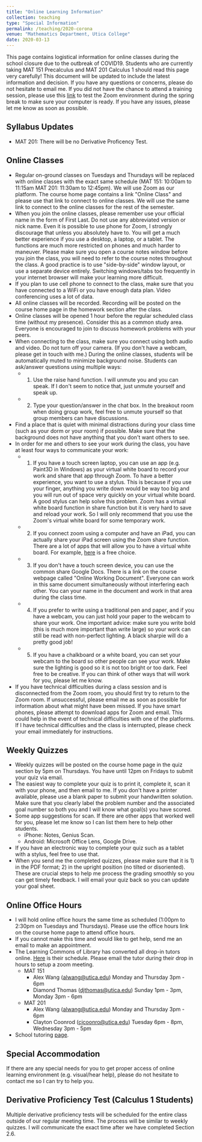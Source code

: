 ```yaml
---
title: "Online Learning Information"
collection: teaching
type: "Special Information"
permalink: /teaching/2020-corona
venue: "Mathematics Department, Utica College"
date: 2020-03-13
---
```


This page contains logistical information for online classes during the school closure due to the outbreak of COVID19. Students who are currently taking MAT 151 Precalculus and MAT 201 Calculus 1 should read this page very carefully! This document will be updated to include the latest information and decision. If you have any questions or concerns, please do not hesitate to email me. If you did not have the chance to attend a training session, please use this [link](https://zoom.us/test) to test the Zoom environment during the spring break to make sure your computer is ready. If you have any issues, please let me know as soon as possible.

## Syllabus Updates
 
 * MAT 201: There will be no Derivative Proficency Test.

## Online Classes

 * Regular on-ground classes on Tuesdays and Thursdays will be replaced with online classes with the exact same schedule (MAT 151: 10:00am to 11:15am MAT 201: 11:30am to 12:45pm). We will use Zoom as our platform. The course home page contains a link "Online Class" and please use that link to connect to online classes. We will use the same link to connect to the online classes for the rest of the semester. 
 * When you join the online classes, please remember use your official name in the form of First Last. Do not use any abbreviated version or nick name. Even it is possible to use phone for Zoom, I strongly discourage that unless you absolutely have to. You will get a much better experience if you use a desktop, a laptop, or a tablet. The functions are much more restricted on phones and much harder to maneuver. Please make sure you open a course notes window before you join the class, you will need to refer to the course notes throughout the class. A good practice is to use "side-by-side" window layout, or use a separate device entirely. Switching windows/tabs too frequently in your internet browser will make your learning more difficult.
 * If you plan to use cell phone to connect to the class, make sure that you have connected to a WiFi or you have enough data plan. Video conferencing uses a lot of data.
 * All online classes will be recorded. Recording will be posted on the course home page in the homework section after the class.
 * Online classes will be opened 1 hour before the regular scheduled class time (without my presence). Consider this as a common study area. Everyone is encouraged to join to discuss homework problems with your peers.
 * When connecting to the class, make sure you connect using both audio and video. Do not turn off your camera. (If you don't have a webcam, please get in touch with me.) During the online classes, students will be automatically muted to minimize background noise. Students can ask/answer questions using multiple ways:
   * 1) Use the raise hand function. I will unmute you and you can speak. If I don't seem to notice that, just unmute yourself and speak up.
   * 2) Type your question/answer in the chat box.
   In the breakout room when doing group work, feel free to unmute yourself so that group members can have discussions. 
 * Find a place that is quiet with minimal distractions during your class time (such as your dorm or your room) if possible. Make sure that the background does not have anything that you don't want others to see.
 * In order for me and others to see your work during the class, you have at least four ways to communicate your work:
   * 1) If you have a touch screen laptop, you can use an app (e.g. Paint3D in Windows) as your virtual white board to record your work and share that app through Zoom. To have a better experience, you want to use a stylus. This is because if you use your finger, anything you write down would be way too big and you will run out of space very quickly on your virtual white board. A good stylus can help solve this problem. Zoom has a virtual white board function in share function but it is very hard to save and reload your work. So I will only recommend that you use the Zoom's virtual white board for some temporary work.
   * 2) If you connect zoom using a computer and have an iPad, you can actually share your iPad screen using the Zoom share function. There are a lot of apps that will allow you to have a virtual white board. For example, [here](https://bitpaper.io) is a free choice. 
   * 3) If you don't have a touch screen device, you can use the common share Google Docs. There is a link on the course webpage called "Online Working Document". Everyone can work in this same document simultaneously without interfering each other. You can your name in the document and work in that area during the class time.
   * 4) If you prefer to write using a traditional pen and paper, and if you have a webcam, you can just hold your paper to the webcam to share your work. One important advice: make sure you write bold (this is much more important than write large) so your work can still be read with non-perfect lighting. A black sharpie will do a pretty good job!
   * 5) If you have a chalkboard or a white board, you can set your webcam to the board so other people can see your work. Make sure the lighting is good so it is not too bright or too dark.
   Feel free to be creative. If you can think of other ways that will work for you, please let me know.
 * If you have technical difficulties during a class session and is disconnected from the Zoom room, you should first try to return to the Zoom room. If unsuccessful, please email me as soon as possible for information about what might have been missed. If you have smart phones, please attempt to download apps for Zoom and email. This could help in the event of technical difficulties with one of the platforms. If I have technical difficulties and the class is interrupted, please check your email immediately for instructions.

## Weekly Quizzes

 * Weekly quizzes will be posted on the course home page in the quiz section by 5pm on Thursdays. You have until 12pm on Fridays to submit your quiz via email.
 * The easiest way to complete your quiz is to print it, complete it, scan it with your phone, and then email to me. If you don't have a printer available, please use a blank paper to submit your handwritten solution. Make sure that you clearly label the problem number and the associated goal number so both you and I will know what goal(s) you have scored.
 * Some app suggestions for scan. If there are other apps that worked well for you, please let me know so I can list them here to help other students.
   * iPhone: Notes, Genius Scan.
   * Android: Microsoft Office Lens, Google Drive.
 * If you have an electronic way to complete your quiz such as a tablet with a stylus, feel free to use that.
 * When you send me the completed quizzes, please make sure that it is 1) in the PDF format; 2) in the upright position (no tilted or disoriented). These are crucial steps to help me process the grading smoothly so you can get timely feedback. I will email your quiz back so you can update your goal sheet.

## Online Office Hours
 
 * I will hold online office hours the same time as scheduled (1:00pm to 2:30pm on Tuesdays and Thursdays). Please use the office hours link on the course home page to attend office hours.
 * If you cannot make this time and would like to get help, send me an email to make an appointment.
 * The Learning Commons of Library has converted all drop-in tutors online. [Here](https://docs.google.com/spreadsheets/d/1GdYV1s5u_g-3pPht9klQXtZEPZFtHmoszt0lWKVwPRg/edit#gid=0) is their schedule. Please email the tutor during their drop in hours to setup a zoom meeting.
   * MAT 151
     * Alex Wang (alwang@utica.edu) Monday and Thursday 3pm - 6pm
     * Diamond Thomas (djthomas@utica.edu) Sunday 1pm - 3pm, Monday 3pm - 6pm
   * MAT 201
     * Alex Wang (alwang@utica.edu) Monday and Thursday 3pm - 6pm
     * Clayton Coonrod (cjcoonro@utica.edu) Tuesday 6pm - 8pm, Wednesday 3pm - 5pm
 * School tutoring [page](https://www.utica.edu/tutoring).

## Special Accommodation

 If there are any special needs for you to get proper access of online learning environment (e.g. visual/hear help), please do not hesitate to contact me so I can try to help you.

## Derivative Proficiency Test (Calculus 1 Students)

 Multiple derivative proficiency tests will be scheduled for the entire class outside of our regular meeting time. The process will be similar to weekly quizzes. I will communicate the exact time  after we have completed Section 2.6.